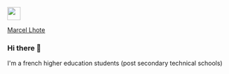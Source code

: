 <script src="https://platform.linkedin.com/badges/js/profile.js" async defer type="text/javascript"></script>
<a href="https://www.linkedin.com/in/marcel-lhote-a83702203"><img height="30" src="https://github.com/LhoMars/LhoMars/blob/main/icon/linkedin.png?raw=true"></a>
<div class="badge-base LI-profile-badge" data-locale="fr_FR" data-size="medium" data-theme="dark" data-type="VERTICAL" data-vanity="marcel-lhote" data-version="v1"><a class="badge-base__link LI-simple-link" href="https://fr.linkedin.com/in/marcel-lhote?trk=profile-badge">Marcel Lhote</a></div>
              
### Hi there 👋

I'm a french higher education students (post secondary technical schools)


<!--
Here are some ideas to get you started:

- 🔭 I’m currently working on ...
- 🌱 I’m currently learning ...
- 👯 I’m looking to collaborate on ...
- 🤔 I’m looking for help with ...
- 💬 Ask me about ...
- 📫 How to reach me: ...
- 😄 Pronouns: ...
- ⚡ Fun fact: ...
-->
